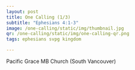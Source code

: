 ```yaml
---
layout: post
title: One Calling (1/3)
subtitle: "Ephesians 4:1-3"
image: /one-calling/static/img/thumbnail.jpg
qr: /one-calling/static/img/one-calling-qr.png
tags: ephesians svpg kingdom

---
```

Pacific Grace MB Church (South Vancouver)
